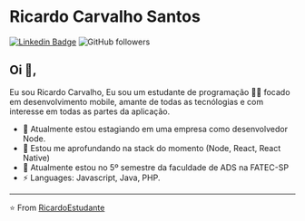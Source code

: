 # Ricardo Carvalho Santos
[![Linkedin Badge](https://img.shields.io/badge/-Ricardo-blue?style=flat-square&logo=Linkedin&logoColor=white&link=https://www.linkedin.com/in/ricardo-carvalho-ba865a123/)](https://www.linkedin.com/in/ricardo-carvalho-ba865a123/) 
<img alt="GitHub followers" src="https://img.shields.io/github/followers/RicardoEstudante?label=Follow&style=social">

## Oi 👋, 
Eu sou Ricardo Carvalho, Eu sou um estudante de programação 👨‍💻 focado em desenvolvimento mobile, amante de todas as tecnólogias e com interesse em todas as partes da aplicação. 

- 🔭 Atualmente estou estagiando em uma empresa como desenvolvedor Node.
- 🌱 Estou me aprofundando na stack do momento (Node, React, React Native)
- 💬 Atualmente estou no 5º semestre da faculdade de ADS na FATEC-SP
- ⚡ Languages: Javascript, Java, PHP.

<i class="fab fa-react"></i>



---
⭐️ From [RicardoEstudante](https://github.com/RicardoEstudante)
